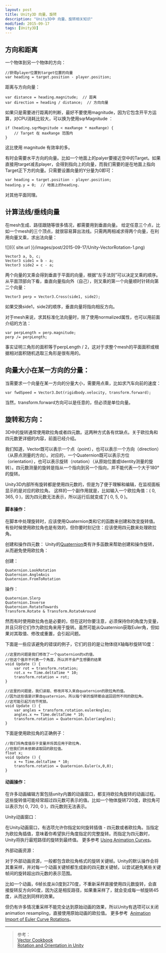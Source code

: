 ```yaml
---
layout: post
title: Unity3D 向量、旋转
description: "Unity3D中 向量、旋转相关知识"
modified: 2015-09-17
tags: [Unity3D]
---
```


## 方向和距离

一个物体到另一个物体的方向：

    //获得player位置到target位置的向量
    var heading = target.position - player.position;

距离与方向向量：

    var distance = heading.magnitude;  // 距离
    var direction = heading / distance;  // 方向向量

如果只是需要进行距离的判断，最好不要使用magnitude，因为它包含开平方运算，对CPU消耗比较大，可以换为使用sqrMagnitude ：

    if (heading.sqrMagnitude < maxRange * maxRange) {
        // Target 在 maxRange 范围内
    }

这比使用 magnitude 有效率的多。 

有时会需要水平方向的向量。比如一个地面上的palyer要接近空中的Target。如果直接用target减去player，会得到指向上的向量，而我们需要的是在地面上指向Target正下方的向量。只需要设置向量的Y分量为0即可：

    var heading = target.position - player.position;
    heading.y = 0;  // 地面上的heading.

对其他平面同理。

## 计算法线/垂线向量

在mesh生成、路径跟随等很多情况，都需要用到垂直向量。
给定任意三个点，比如一个mesh的三个顶点，就很容易算出法线。只需两两相减求得两个向量，在利用向量叉乘，求出法向量：

![]({{ site.url }}/images/post/2015-09-17/Unity-VectorRotation-1.png)

    Vector3 a, b, c;
    Vector3 side1 = b - a;
    Vector3 side2 = c - a;

两个向量的叉乘会得到垂直于平面的向量，根据“左手法则”可以决定叉乘的顺序。从平面顶部向下看，垂直向量指向外（自己），则叉乘的第一个向量顺时针转向第二个向量：

    Vector3 perp = Vector3.Cross(side1, side2);

如果交换side1，side2的顺序，垂直向量将指向相反方向。

对于mesh来说，求其标准化法向量时，除了使用normalized属性，也可以用前面介绍的方法：

    var perpLength = perp.magnitude;
    perp /= perpLength;

事实证明三角形的面积等于perpLength / 2，这对于求整个mesh的平面面积或根据相对面积随机选取三角形是很有用的。


## 向量大小在某一方向的分量：

当需要求一个向量在某一方向的分量大小，需要用点乘，比如求汽车向前的速度：

    var fwdSpeed = Vector3.Dot(rigidbody.velocity, transform.forward);

当然，transform.forward方向可以是任意的，但必须是单位向量。


## 旋转和方向：

3D中的旋转通常使用欧拉角或者四元数。这两种方式各有优缺点。关于欧拉角和四元数更详细的内容，前面已经介绍。

我们知道，Vector既可以表示一个点（point），也可以表示一个方向（direction）（从原点测量的方向）。对应的，一个Quaternion既可以表示方位（orientation），也可以表示旋转（rotation）（从原始位置或Identity测量的旋转）。四元数测量的旋转是指从一个指向到另一个指向，并不能代表一个大于180°的旋转。

Unity3D内部所有旋转都是使用四元数的，但是为了便于理解和编辑，在监视面板显示的是对应的欧拉角。
这样的一个副作用就是，比如输入一个欧拉角值：( 0, 365, 0 )，因为四元数无法表示，所以运行后就变成了( 0, 5, 0 )。

#### 脚本操作：

在脚本中处理旋转时，应该使用Quaternion类和它的函数来创建和改变旋转值。有些时候使用欧拉角也是有效的，但你要时刻记住：应该使用四元数来处理欧拉角。

创建和操作四元数：
Unity的[Quaternion](http://docs.unity3d.com/ScriptReference/Quaternion.html)类有许多函数来帮助创建和操作旋转，从而避免使用欧拉角：

创建：

    Quaternion.LookRotation
    Quaternion.AngleAxis
    Quaternion.FromToRotation
        
操作：

    Quaternion.Slerp
    Quaternion.Inverse
    Quaternion.RotateTowards
    Transform.Rotate & Transform.RotateAround
	
然而有时使用欧拉角也是必要的，但在这时你要注意，必须保持你的角度为变量，并且只将它们作为欧拉角来用于旋转。虽然可能从Quaternion获取Euler角，但如果对其取值、修改或重置，会引起问题。

下面是一些应该避免的错误的例子，它们的目的是让物体绕X轴每秒旋转10度：

    //这里的问题是我们修改了一个quaternion的x的值，
    //但这个值并不代表一个角度，所以并不会产生想要的结果
    void Update () {    
        var rot = transform.rotation;
        rot.x += Time.deltaTime * 10;
        transform.rotation = rot;       
    }

    //这里的问题是，我们读取、修改并写入来自quaternion的欧拉角的值。
    //因为这些值是计算自quaternion，所以每个新的旋转都会返回迥然不同的欧拉角，
    //这可能引起万向节死锁。
    void Update () {        
        var angles = transform.rotation.eulerAngles;
        angles.x += Time.deltaTime * 10;
        transform.rotation = Quaternion.Euler(angles);
    }

下面是使用欧拉角的正确例子：

    //我们将角度值存于变量并将其应用于欧拉角，
    //但我们并未依赖读取回的欧拉值。
    float x;
    void Update () {        
        x += Time.deltaTime * 10;
        transform.rotation = Quaternion.Euler(x,0,0);
    }

#### 动画操作：

在许多动画编辑方案包括unity内置的动画窗口，都支持欧拉角旋转的动画过程。
这些旋转值可能经常超过四元数可表示的值。比如一个物体旋转720度，欧拉角可以表示为( 0, 720, 0 )，四元数则无法表示。

Unity动画窗口：

在Unity动画窗口，有选项允许你指定如何旋转插值 - 四元数或者欧拉角。当指定为欧拉角插值，意味着你希望执行角度指定的完整旋转。而指定为四元数时，Unity将执行最短路径的旋转到最终值。
更多参考 [Using Animation Curves](http://docs.unity3d.com/Manual/animeditor-AnimationCurves.html)。
	
外部动画资源：

对于外部动画资源，一般都包含欧拉角格式的旋转关键帧。Unity的默认操作会将其重采样，并对每一个动画关键帧都生成新的四元数关键帧，以尝试避免某些关键帧间的旋转超出四元数的表示范围。
	
比如一个动画，6帧长度从0度到270度，不重新采样直接使用四元数旋转，会直接旋转反方向90度，因为这是相反路径，如果重采样了，就会变成每一帧旋转45度，从而达到同样的效果。
	
但仍有许多情况重采样不能完全达到原始动画的效果，所以Unity有选项可以关闭animation resampling，直接使用原始动画的欧拉值。
更多参考  [Animation Import of Euler Curve Rotations](http://docs.unity3d.com/Manual/AnimationEulerCurveImport.html)。


---
> 参考：<br>
> [Vector Cookbook](http://docs.unity3d.com/Manual/VectorCookbook.html)<br>
> [Rotation and Orientation in Unity](http://docs.unity3d.com/Manual/QuaternionAndEulerRotationsInUnity.html)